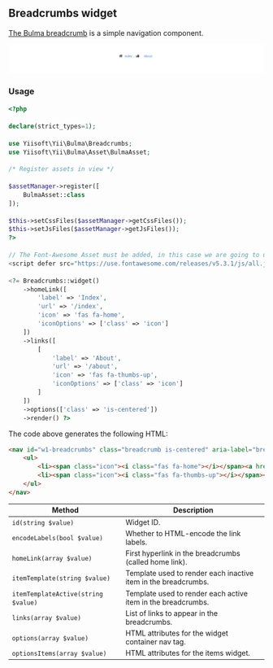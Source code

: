 ## Breadcrumbs widget

[The Bulma breadcrumb](https://bulma.io/documentation/components/breadcrumb/) is a simple navigation component.

<p align="center">
    <img src="images/breadcrumbs.png">
</p>

### Usage

```php
<?php

declare(strict_types=1);

use Yiisoft\Yii\Bulma\Breadcrumbs;
use Yiisoft\Yii\Bulma\Asset\BulmaAsset;

/* Register assets in view */

$assetManager->register([
    BulmaAsset::class
]);

$this->setCssFiles($assetManager->getCssFiles());
$this->setJsFiles($assetManager->getJsFiles());
?>

// The Font-Awesome Asset must be added, in this case we are going to use an external library.
<script defer src="https://use.fontawesome.com/releases/v5.3.1/js/all.js"></script>

<?= Breadcrumbs::widget()
    ->homeLink([
        'label' => 'Index',
        'url' => '/index',
        'icon' => 'fas fa-home',
        'iconOptions' => ['class' => 'icon']
    ])
    ->links([
        [
            'label' => 'About',
            'url' => '/about',
            'icon' => 'fas fa-thumbs-up',
            'iconOptions' => ['class' => 'icon']
        ]
    ])
    ->options(['class' => 'is-centered'])
    ->render() ?>
```

The code above generates the following HTML:

```html
<nav id="w1-breadcrumbs" class="breadcrumb is-centered" aria-label="breadcrumbs">
    <ul>
        <li><span class="icon"><i class="fas fa-home"></i></span><a href="/index">Index</a></li>
        <li><span class="icon"><i class="fas fa-thumbs-up"></i></span><a href="/about">About</a></li>
    </ul>
</nav>
```

Method                             | Description
-----------------------------------|------------
`id(string $value)`                | Widget ID.
`encodeLabels(bool $value)`        | Whether to HTML-encode the link labels.
`homeLink(array $value)`           | First hyperlink in the breadcrumbs (called home link).
`itemTemplate(string $value)`      | Template used to render each inactive item in the breadcrumbs.
`itemTemplateActive(string $value)`| Template used to render each active item in the breadcrumbs.
`links(array $value)`              | List of links to appear in the breadcrumbs.
`options(array $value)`            | HTML attributes for the widget container nav tag.
`optionsItems(array $value)`       | HTML attributes for the items widget. 
